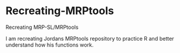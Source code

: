 # Recreating-MRPtools
Recreating MRP-SL/MRPtools

I am recreating Jordans MRPtools repository to practice R and better understand how his functions work. 
